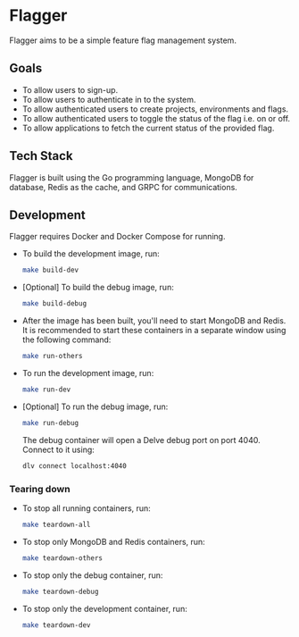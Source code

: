 # Flagger

Flagger aims to be a simple feature flag management system.

## Goals

* To allow users to sign-up.
* To allow users to authenticate in to the system.
* To allow authenticated users to create projects, environments and flags.
* To allow authenticated users to toggle the status of the flag i.e. on or off.
* To allow applications to fetch the current status of the provided flag.

## Tech Stack

Flagger is built using the Go programming language, MongoDB for database, Redis
as the cache, and GRPC for communications.

## Development

Flagger requires Docker and Docker Compose for running.

* To build the development image, run:

    ```bash
    make build-dev
    ```

* [Optional] To build the debug image, run:

    ```bash
    make build-debug
    ```

* After the image has been built, you'll need to start MongoDB and Redis. It is
  recommended to start these containers in a separate window using the following
  command:

    ```bash
    make run-others
    ```

* To run the development image, run:

    ```bash
    make run-dev
    ```

* [Optional] To run the debug image, run:

    ```bash
    make run-debug
    ```

  The debug container will open a Delve debug port on port 4040. Connect to it
  using:

    ```bash
    dlv connect localhost:4040
    ```

### Tearing down

* To stop all running containers, run:

    ```bash
    make teardown-all
    ```

* To stop only MongoDB and Redis containers, run:

    ```bash
    make teardown-others
    ```

* To stop only the debug container, run:

    ```bash
    make teardown-debug
    ```

* To stop only the development container, run:

    ```bash
    make teardown-dev
    ```
